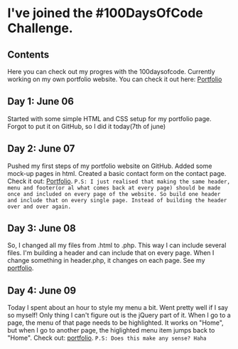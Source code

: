 # I've joined the #100DaysOfCode Challenge.

## Contents
Here you can check out my progres with the 100daysofcode.
Currently working on my own portfolio website. You can check it out here: [Portfolio](https://github.com/Seltaeb87/portfolio)

## Day 1: June 06
Started with some simple HTML and CSS setup for my portfolio page. Forgot to put it on GitHub, so I did it today(7th of june)

## Day 2: June 07
Pushed my first steps of my portfolio website on GitHub.
Added some mock-up pages in html. Created a basic contact form on the contact page. Check it out:
[Portfolio](https://github.com/Seltaeb87/portfolio).
`P.S: I just realised that making the same header, menu and footer(or al what comes back at every page) should be made once and included on every page of the website.
So build one header and include that on every single page. Instead of building the header over and over again.`

## Day 3: June 08
So, I changed all my files from .html to .php. This way I can include several files.
I'm building a header and can include that on every page. 
When I change something in header.php, it changes on each page.
See my [portfolio](https://github.com/Seltaeb87/portfolio).

## Day 4: June 09
Today I spent about an hour to style my menu a bit. Went pretty well if I say so myself!
Only thing I can't figure out is the jQuery part of it. When I go to a page, the menu of that page needs
to be highlighted. It works on "Home", but when I go to another page, the higlighted menu item jumps back to "Home".
Check out: [portfolio](https://github.com/Seltaeb87/portfolio).
`P.S: Does this make any sense? Haha`